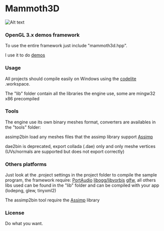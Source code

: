 Mammoth3D
=========

![Alt text](http://garzul.tonsite.biz/mammoth3d/14_05_2013.png "mammoth3d")

### OpenGL 3.x demos framework ###

To use the entire framework just include "mammoth3d.hpp".

I use it to do [demos](http://en.wikipedia.org/wiki/Demoscene)

### Usage ###

All projects should compile easily on Windows using the [codelite](http://www.codelite.org/) .workspace.

The "lib" folder contain all the libraries the engine use, some are mingw32 x86 precompiled

### Tools ###

The engine use its own binary meshes format, converters are availables in the "tools" folder:

assimp2bin load any meshes files that the assimp library support [Assimp](http://assimp.sourceforge.net/)

dae2bin is deprecated, export collada (.dae) only and only meshe vertices (UVs/normals are supported but does not export correctly)

### Others platforms ###

Just look at the .project settings in the project folder to compile the sample program, the framework require: [PortAudio](http://www.portaudio.com/) [libogg/libvorbis](http://xiph.org/downloads) [glfw](http://www.glfw.org/download.html), all others libs used can be found in the "lib" folder and can be compiled with your app (lodepng, glew, tinyxml2)

The assimp2bin tool require the [Assimp](http://assimp.sourceforge.net/) library

### License ###

Do what you want.